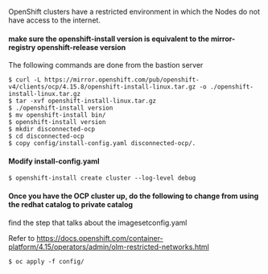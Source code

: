 OpenShift clusters have a restricted environment in which the Nodes do not have access to the internet. 

#### make sure the openshift-install version is equivalent to the mirror-registry openshift-release version

The following commands are done from the bastion server
```
$ curl -L https://mirror.openshift.com/pub/openshift-v4/clients/ocp/4.15.8/openshift-install-linux.tar.gz -o ./openshift-install-linux.tar.gz
$ tar -xvf openshift-install-linux.tar.gz
$ ./openshift-install version
$ mv openshift-install bin/
$ openshift-install version
$ mkdir disconnected-ocp
$ cd disconnected-ocp
$ copy config/install-config.yaml disconnected-ocp/.
```
#### Modify install-config.yaml 

```
$ openshift-install create cluster --log-level debug
```

#### Once you have the OCP cluster up, do the following to change from using the redhat catalog to private catalog

find the step that talks about the imagesetconfig.yaml

Refer to https://docs.openshift.com/container-platform/4.15/operators/admin/olm-restricted-networks.html
```
$ oc apply -f config/
```